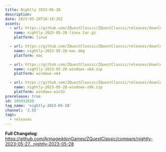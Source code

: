 ```yaml
---
title: Nightly 2023-05-28
description: 
date: 2023-05-28T18:18:26Z
assets: 
  - url: https://github.com/ZQuestClassic/ZQuestClassic/releases/download/nightly-2023-05-28/nightly-2023-05-28-linux.tar.gz
    name: nightly-2023-05-28-linux.tar.gz
    platform: linux

  - url: https://github.com/ZQuestClassic/ZQuestClassic/releases/download/nightly-2023-05-28/nightly-2023-05-28-mac.dmg
    name: nightly-2023-05-28-mac.dmg
    platform: mac

  - url: https://github.com/ZQuestClassic/ZQuestClassic/releases/download/nightly-2023-05-28/nightly-2023-05-28-windows-x64.zip
    name: nightly-2023-05-28-windows-x64.zip
    platform: windows-x64

  - url: https://github.com/ZQuestClassic/ZQuestClassic/releases/download/nightly-2023-05-28/nightly-2023-05-28-windows-x86.zip
    name: nightly-2023-05-28-windows-x86.zip
    platform: windows-win32
prerelease: true
id: 105032830
tag_name: 'nightly-2023-05-28'
channel: '2.55'
tags:
  - releases
---
```


**Full Changelog**: https://github.com/ArmageddonGames/ZQuestClassic/compare/nightly-2023-05-27...nightly-2023-05-28
